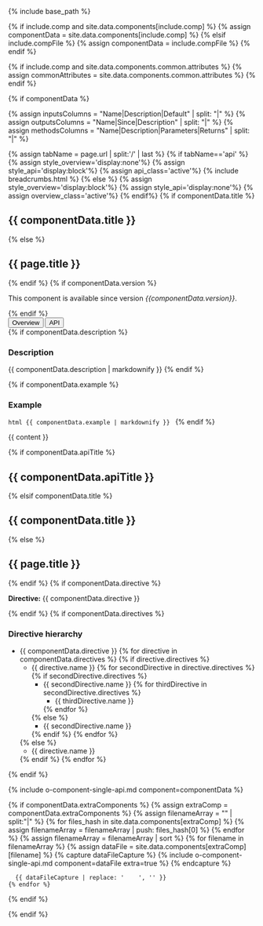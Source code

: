 {% include base_path %}

{% if include.comp and site.data.components[include.comp] %}
  {% assign componentData = site.data.components[include.comp] %}
{% elsif include.compFile %}
  {% assign componentData = include.compFile %}
{% endif %}

{% if include.comp and site.data.components.common.attributes %}
  {% assign commonAttributes = site.data.components.common.attributes %}
{% endif %}

{% if componentData %}

{% assign inputsColumns = "Name|Description|Default" | split: "|" %}
{% assign outputsColumns = "Name|Since|Description" | split: "|" %}
{% assign methodsColumns = "Name|Description|Parameters|Returns" | split: "|" %}

<script type="text/javascript">

  function openTab(evt, tabName) {
    var url="{{base_path}}{{page.url}}";
    url+='/../'+tabName;
    var loc_array = document.location.href.split('/');
    if (loc_array[loc_array.length - 1] !== tabName) {
      window.location.href=url;
    }

  }
</script>

{% assign tabName = page.url | split:'/' | last %}
{% if tabName=='api' %}
  {% assign style_overview='display:none'%}
  {% assign style_api='display:block'%}
  {% assign api_class='active'%}
  {% include breadcrumbs.html %}
{% else %}
  {% assign style_overview='display:block'%}
  {% assign style_api='display:none'%}
  {% assign overview_class='active'%}
{% endif%}
{% if componentData.title %}
  <h2 id="{{componentData.title}}" >{{ componentData.title }}</h2>
  {% else %}
  <h2 id="{{page.title}}" >{{ page.title }}</h2>
{% endif %}
 {% if componentData.version %}
 <p> This component is available since version <i>{{componentData.version}}</i>.</p>
 {% endif %}

<!-- Tab links -->
<div class="o-tab">
  <button class="o-tablinks {{overview_class}}"  onclick="openTab(event, 'overview')">Overview</button>
  <button class="o-tablinks {{api_class}}" onclick="openTab(event, 'api')">API</button>
</div>

<!-- OVERVIEW -->
<div id="overview" class="o-tabcontent" style="{{style_overview}}">
  {% if componentData.description %}
    <h3>Description</h3>
    {{ componentData.description | markdownify }}
  {% endif %}


  {% if componentData.example %}
    <h3 class="grey-color">Example</h3>
    ```html
      {{ componentData.example | markdownify }}
    ```
  {% endif %}

  {{ content }}
</div>

<!-- API -->
<div id="api" class="o-tabcontent" style="{{style_api}}">

  {% if componentData.apiTitle %}
    <h2 id="{{componentData.apiTitle}}" >{{ componentData.apiTitle }}</h2>
  {% elsif componentData.title %}
    <h2 id="{{componentData.title}}" >{{ componentData.title }}</h2>
  {% else %}
    <h2 id="{{page.title}}" >{{ page.title }}</h2>
  {% endif %}
  {% if componentData.directive %}
    <p><strong class="grey-color" id="{{componentData.directive}}">Directive:</strong> {{ componentData.directive }}</p>
  {% endif %}
  {% if componentData.directives %}
    <h3>Directive hierarchy</h3>
    <div class="multicolumnright jstreeloader">
      <ul>
        <li data-jstree='{"opened":true, "icon":"{{ base_path }}/assets/jstree/html.png"}'>
          {{ componentData.directive }}
          {% for directive in componentData.directives %}
            {% if directive.directives %}
              <ul>
                <li data-jstree='{"opened":true, "icon":"{{ base_path }}/assets/jstree/html.png"}'>{{ directive.name }}
                  {% for secondDirective in directive.directives %}
                    {% if secondDirective.directives %}
                      <ul>
                        <li data-jstree='{"opened":true, "icon":"{{ base_path }}/assets/jstree/html.png"}'>{{ secondDirective.name }}
                          {% for thirdDirective in secondDirective.directives %}
                            <ul>
                              <li data-jstree='{"icon":"{{ base_path }}/assets/jstree/html.png"}'>{{ thirdDirective.name }}</li>
                            </ul>
                          {% endfor %}
                        </li>
                      </ul>
                    {% else %}
                      <ul>
                        <li data-jstree='{"icon":"{{ base_path }}/assets/jstree/html.png"}'>{{ secondDirective.name }}</li>
                      </ul>
                    {% endif %}
                  {% endfor %}
                </li>
              </ul>
            {% else %}
              <ul>
                <li data-jstree='{"icon":"{{ base_path }}/assets/jstree/html.png"}'>{{ directive.name }}</li>
              </ul>
            {% endif %}
          {% endfor %}
        </li>
      </ul>
    </div>
  {% endif %}


  {% include o-component-single-api.md component=componentData %}

  {% if componentData.extraComponents %}
  {% assign extraComp = componentData.extraComponents %}
    {% assign filenameArray = "" | split:"|"  %}
    {% for files_hash in site.data.components[extraComp] %}
      {% assign filenameArray = filenameArray | push: files_hash[0] %}
    {% endfor %}
    {% assign filenameArray = filenameArray | sort %}
    {% for filename in filenameArray %}
      {% assign dataFile = site.data.components[extraComp][filename] %}
      {% capture dataFileCapture %}
        {% include o-component-single-api.md component=dataFile extra=true %}
      {% endcapture %}

      {{ dataFileCapture | replace: '    ', '' }}
    {% endfor %}
  {% endif %}

</div>
{% endif %}
